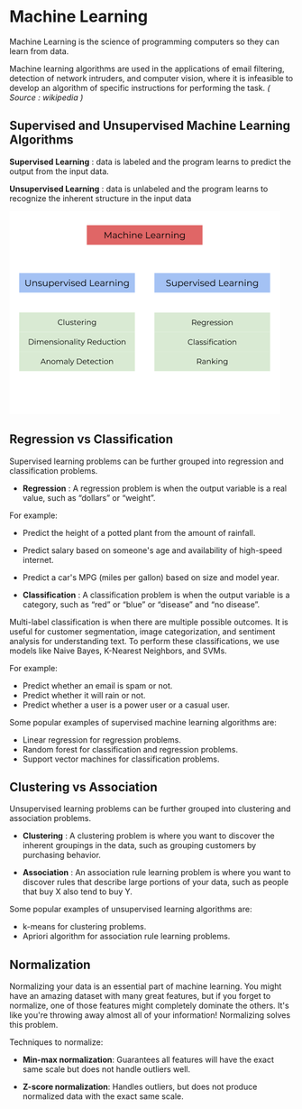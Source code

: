 # Machine Learning


Machine Learning is the science of programming computers so they can learn from data.

Machine learning algorithms are used in the applications of email filtering, detection of network intruders, and computer vision, where it is infeasible to develop an algorithm of specific instructions for performing the task. _( Source : wikipedia )_


## Supervised and Unsupervised Machine Learning Algorithms

__Supervised Learning__ : data is labeled and the program learns to predict the output from the input data.

__Unsupervised Learning__ : data is unlabeled and the program learns to recognize the inherent structure in the input data

![title](image/Machine_Learning.png)
## Regression vs Classification

Supervised learning problems can be further grouped into regression and classification problems.

  - __Regression__ : A regression problem is when the output variable is a real value, such as “dollars” or “weight”.

For example:

  - Predict the height of a potted plant from the amount of rainfall.
  - Predict salary based on someone's age and availability of high-speed internet.
  - Predict a car's MPG (miles per gallon) based on size and model year.

  - __Classification__ : A classification problem is when the output variable is a category, such as “red” or “blue” or “disease” and “no disease”.

 Multi-label classification is when there are multiple possible outcomes. It is useful for customer segmentation, image categorization, and sentiment analysis for understanding text. To perform these classifications, we use models like Naive Bayes, K-Nearest Neighbors, and SVMs.

For example:

  - Predict whether an email is spam or not.
  - Predict whether it will rain or not.
  - Predict whether a user is a power user or a casual user.


Some popular examples of supervised machine learning algorithms are:

  - Linear regression for regression problems.
  - Random forest for classification and regression problems.
  - Support vector machines for classification problems.

## Clustering vs Association

Unsupervised learning problems can be further grouped into clustering and association problems.

  - __Clustering__ : A clustering problem is where you want to discover the inherent groupings in the data, such as grouping customers by purchasing behavior.

  - __Association__ :  An association rule learning problem is where you want to discover rules that describe large portions of your data, such as people that buy X also tend to buy Y.

Some popular examples of unsupervised learning algorithms are:

  - k-means for clustering problems.
  - Apriori algorithm for association rule learning problems.


## Normalization

Normalizing your data is an essential part of machine learning. You might have an amazing dataset with many great features, but if you forget to normalize, one of those features might completely dominate the others. It's like you're throwing away almost all of your information! Normalizing solves this problem.

Techniques to normalize:

  - __Min-max normalization__: Guarantees all features will have the exact same scale but does not handle outliers well.

  - __Z-score normalization__: Handles outliers, but does not produce normalized data with the exact same scale.
